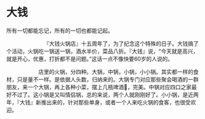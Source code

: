 # 大钱
所有一切都能忘记，所有的一切也都能记起。



       『大钱火锅店』十五周年了，为了纪念这个特殊的日子。大钱搞了个活动，火锅吃一锅送一锅，酒水半价，菜品八折。『大钱』说，“今天就是高兴，就是开心，优惠，打折都不是问题。”这话一点不像快要60岁的人说的。

      店里的火锅，分四种。大锅，中锅，小锅，小小锅。其实都一样的食材，只是量不一样。是依据人头数，归纳来的。大锅专门对应那些聚会喝酒的一群朋友，来一个大锅，再上各种小菜，摆上几瓶啤酒🍺，完美。中锅对应四口之家最好不过了。这小锅是又叫情侣锅，总的来说，两个人就刚刚好了。小小锅，是近两年，『大钱』新推出来的，针对那些单身，或者一个人来吃火锅的食客，也很受欢迎。

     



     